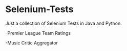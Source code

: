 # Selenium-Tests
Just a collection of Selenium Tests in Java and Python.

-Premier League Team Ratings

-Music Critic Aggregator